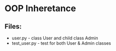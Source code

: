 # OOP Inheretance
## Files:
- user.py  - class User and child class Admin 
- test_user.py - test for both User & Admin classes
